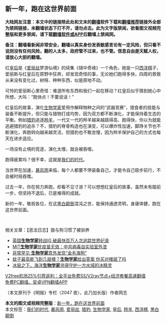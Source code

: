  <h2>新一年，跑在这世界前面</h2> <p class="notice"><b>大陆网友注意：本文中的链接除此处和文末的<a href="https://github.com/bannedbook/fanqiang" >翻墙</a>软件下载和<a href="https://github.com/killgcd/justmysocks/blob/master/README.md">翻墙推荐</a>链接外全部为禁网链接，未翻墙状态下打不开，请勿点击。此为文字版禁闻，欲看图文视频完整版和更多禁闻，请下载<a href="https://github.com/bannedbook/fanqiang">翻墙软件或APP</a>后翻墙上禁闻网。</p><p>备注：翻墙看新闻非常安全，翻墙以真实身份发表敏感言论有一定风险，但只看不说则没有任何风险，翻的人太多，政府管不过来，也不管。信息自由是天赋人权，请放心大胆的翻墙。</b></p>  <div class="entry">  <p>红<a href="https://www.bannedbook.org/bnews/tag/%e7%9a%87%e5%90%8e/" class="st_tag internal_tag" rel="tag" title="标签 皇后 下的日志">皇后</a>是《<a href="https://www.bannedbook.org/bnews/tag/%E7%88%B1%E4%B8%BD%E4%B8%9D/" class="st_tag internal_tag" rel="tag" title="标签 爱丽丝 下的日志">爱丽丝</a>梦游仙境》的续集《镜中奇缘》一个角色，她是一只<a href="https://www.bannedbook.org/bnews/tag/%E8%A5%BF%E6%B4%8B%E6%A3%8B/" class="st_tag internal_tag" rel="tag" title="标签 西洋棋 下的日志">西洋棋</a>子，爱丽斯与红皇后在原野中狂奔，却发现奇怪的事，无论她们跑得多快，四周的景致从来没有变化过，树呀、种种东西，似是原地不动。</p> <p>可怜的爱丽斯心里奇怪：难道所有东西和我们一起在移动？红皇后似乎猜到她心中所想，大叫：“跑快点！不要说话！”</p> <p>红皇后的故事，演化<a href="https://www.bannedbook.org/bnews/tag/%E7%94%9F%E7%89%A9%E5%AD%A6%E5%AE%B6/" class="st_tag internal_tag" rel="tag" title="标签 生物学家 下的日志">生物学家</a>爱用作解释物种之间的“武器竞赛”，猎食者的技能与装备不断提升，但只能与猎物打成均势，因为双方都不断演化，才能保持着生态的平衡。例如<a href="https://www.bannedbook.org/bnews/tag/%E7%8C%8E%E8%B1%B9/" class="st_tag internal_tag" rel="tag" title="标签 猎豹 下的日志">猎豹</a>追逐<a href="https://www.bannedbook.org/bnews/tag/%e7%be%9a%e7%be%8a/" class="st_tag internal_tag" rel="tag" title="标签 羚羊 下的日志">羚羊</a>，一代又一代的羚羊越来越跳得高、跑得快，你以为就能逃避猎豹的追杀？不，猎豹的脊骨构造也在演变，可以爆炸性加速，脚踭关节也不断演化，奔跑转向越来越灵活，但猎豹也不敢怠慢，因为羚羊保护自己的方式也每天在进步适应。</p> <p>一场没有止境的竞逐，演化太慢，就会被吞噬。</p> <p>跑得疲累吗？很不幸，这就是<a href="https://www.bannedbook.org/bnews/tag/%E6%88%91%E4%BB%AC%E7%9A%84%E6%97%B6%E4%BB%A3/" class="st_tag internal_tag" rel="tag" title="标签 我们的时代 下的日志">我们的时代</a>。</p>  <p>当世界在加速，<a href="https://www.bannedbook.org/bnews/tag/%E6%9A%B4%E9%A3%8E%E9%9B%A8/" class="st_tag internal_tag" rel="tag" title="标签 暴风雨 下的日志">暴风雨</a>来临，每个人都要不停装备自己，才能令自己稳步前行，不会被时局吞噬。</p> <p>过去一年，你在努力奔跑，却看不见寸进？可以想想红皇后的故事，虽然未有踏前一步，但坚持不退后，已是难得的成就。</p> <p>新的一年，敬祝各位，在这<a href="https://www.bannedbook.org/bnews/tag/%E9%BB%91%E7%99%BD%E9%A2%A0%E5%80%92/" class="st_tag internal_tag" rel="tag" title="标签 黑白颠倒 下的日志">黑白颠倒</a>混沌之世，能保持通透灵明，身康体健，跑在这世界前面。</p> <p> </p> <p>相关文章：【恶法日志】狼与狗习惯了被驯养</p>  <ul class='op-related-articles' title='相关阅读'> <li><a href='https://www.bannedbook.org/bnews/baitai/20200927/1404131.html' target='_blank'>英国<b>生物学家</b>转战IG 破最快百万人次追踪世界纪录</a></li> <li><a href='https://www.bannedbook.org/bnews/cnnews/20200913/1395548.html' target='_blank'>MIT<b>生物学家</b>忧疫苗无效：中共病毒自实验室外泄</a></li> <li><a href='https://www.bannedbook.org/bnews/funmedia/20200912/1394987.html' target='_blank'>非常罕见 <b>生物学家</b>意外发现“金毛海狗”</a></li> <li><a href='https://www.bannedbook.org/bnews/lifebaike/20200623/1349271.html' target='_blank'>蚊子最高能飞到几层楼？<b>生物学家</b>给出答案 你买对楼层了吗</a></li> <li><a href='https://www.bannedbook.org/bnews/comments/20200428/1320418.html' target='_blank'>冰层之下，海洋<b>生物学家</b>寻得守护一方水域的冰精灵</a></li> </ul> <p class="texttj"> <a href="https://www.bannedbook.org/forum23/topic22702.html" target="_blank">V2free机场25%引荐返利：全平台免费SS/V2ray节点+经济套餐高速翻墙</a><br/> <a href="https://github.com/bannedbook/fanqiang/wiki/%E7%A6%81%E9%97%BB%E7%BD%91%E5%AE%89%E5%8D%93%E7%BF%BB%E5%A2%99%E6%96%B0%E9%97%BBAPP" target="_blank">免费PC翻墙、安卓VPN翻墙APP</a></p><p>（本文原刊于《明报》专栏〈2047 夜〉，此乃加长版）作者网志</p><a name='sharetosocial'></a>       <div><b>本文的图文或视频完整版</b>：<a href='https://www.bannedbook.org/bnews/comments/20210101/1459178.html'>新一年，跑在这世界前面</a></div>  </div><!--END ENTRY--> <div class="postfooter"> <div>本文标签：<a href="https://www.bannedbook.org/bnews/tag/%E6%88%91%E4%BB%AC%E7%9A%84%E6%97%B6%E4%BB%A3/" rel="tag">我们的时代</a>, <a href="https://www.bannedbook.org/bnews/tag/%E6%9A%B4%E9%A3%8E%E9%9B%A8/" rel="tag">暴风雨</a>, <a href="https://www.bannedbook.org/bnews/tag/%E7%88%B1%E4%B8%BD%E4%B8%9D/" rel="tag">爱丽丝</a>, <a href="https://www.bannedbook.org/bnews/tag/%E7%8C%8E%E8%B1%B9/" rel="tag">猎豹</a>, <a href="https://www.bannedbook.org/bnews/tag/%E7%94%9F%E7%89%A9%E5%AD%A6%E5%AE%B6/" rel="tag">生物学家</a>, <a href="https://www.bannedbook.org/bnews/tag/%e7%9a%87%e5%90%8e/" rel="tag">皇后</a>, <a href="https://www.bannedbook.org/bnews/tag/%e7%be%9a%e7%be%8a/" rel="tag">羚羊</a>, <a href="https://www.bannedbook.org/bnews/tag/%E8%A5%BF%E6%B4%8B%E6%A3%8B/" rel="tag">西洋棋</a>, <a href="https://www.bannedbook.org/bnews/tag/%E9%BB%91%E7%99%BD%E9%A2%A0%E5%80%92/" rel="tag">黑白颠倒</a></div>  </div><!--END POSTFOOTER--> 
